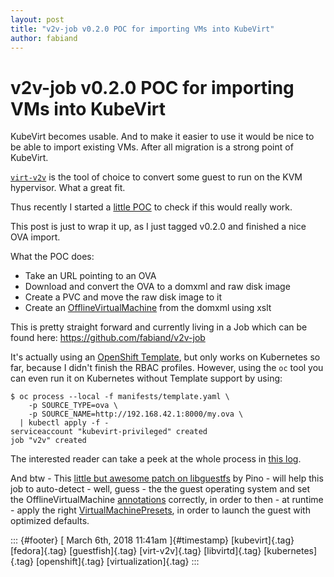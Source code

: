 ```yaml
---
layout: post
title: "v2v-job v0.2.0 POC for importing VMs into KubeVirt"
author: fabiand
---
```



v2v-job v0.2.0 POC for importing VMs into KubeVirt
==================================================

KubeVirt becomes usable. And to make it easier to use it would be nice
to be able to import existing VMs. After all migration is a strong point
of KubeVirt.

[`virt-v2v`](http://libguestfs.org/virt-v2v.1.html) is the tool of
choice to convert some guest to run on the KVM hypervisor. What a great
fit.

Thus recently I started a [little
POC](https://github.com/fabiand/v2v-job) to check if this would really
work.

This post is just to wrap it up, as I just tagged v0.2.0 and finished a
nice OVA import.

What the POC does:

-   Take an URL pointing to an OVA
-   Download and convert the OVA to a domxml and raw disk image
-   Create a PVC and move the raw disk image to it
-   Create an
    [OfflineVirtualMachine](https://github.com/kubevirt/kubevirt/pull/667)
    from the domxml using xslt

This is pretty straight forward and currently living in a Job which can
be found here: <https://github.com/fabiand/v2v-job>

It's actually using an [OpenShift
Template](https://docs.openshift.org/latest/dev_guide/templates.html),
but only works on Kubernetes so far, because I didn't finish the RBAC
profiles. However, using the `oc` tool you can even run it on Kubernetes
without Template support by using:

    $ oc process --local -f manifests/template.yaml \
        -p SOURCE_TYPE=ova \
        -p SOURCE_NAME=http://192.168.42.1:8000/my.ova \
      | kubectl apply -f -
    serviceaccount "kubevirt-privileged" created
    job "v2v" created

The interested reader can take a peek at the whole process in [this
log](https://gist.github.com/fabiand/49db654c78c9c3b5597eb14cb0f8783c).

And btw - This [little but awesome patch on
libguestfs](https://github.com/libguestfs/libguestfs/commit/286b88891c2288fb7f64c9538296599ece04bcb1)
by Pino - will help this job to auto-detect - well, guess - the the
guest operating system and set the OfflineVirtualMachine
[annotations](https://kubevirt.gitbooks.io/user-guide/guest-os-info.html)
correctly, in order to then - at runtime - apply the right
[VirtualMachinePresets](https://kubevirt.gitbooks.io/user-guide/vm-presets.html),
in order to launch the guest with optimized defaults.

::: {#footer}
[ March 6th, 2018 11:41am ]{#timestamp} [kubevirt]{.tag} [fedora]{.tag}
[guestfish]{.tag} [virt-v2v]{.tag} [libvirtd]{.tag} [kubernetes]{.tag}
[openshift]{.tag} [virtualization]{.tag}
:::
